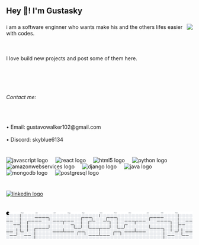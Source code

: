 <h2 align="left">Hey 👋! I'm Gustasky</h2>

###

<img align="right" height="170" src="https://media.tenor.com/qvSmcpS-kdIAAAAi/n-harmonia-n.gif"  />

###

<p align="left">i am a software enginner who wants make his and the others lifes easier with codes.<br><br><br><br>I love build new projects and post some of them here.</p>

###

<br clear="both">

<h6 align="left">Contact me:</h6>

###

<br clear="both">

<p align="left">• Email: gustavowalker102@gmail.com<br><br>• Discord: skyblue6134</p>

###

<br clear="both">

<div align="left">
  <img src="https://cdn.jsdelivr.net/gh/devicons/devicon/icons/javascript/javascript-original.svg" height="30" alt="javascript logo"  />
  <img width="12" />
  <img src="https://cdn.jsdelivr.net/gh/devicons/devicon/icons/react/react-original.svg" height="30" alt="react logo"  />
  <img width="12" />
  <img src="https://cdn.jsdelivr.net/gh/devicons/devicon/icons/html5/html5-original.svg" height="30" alt="html5 logo"  />
  <img width="12" />
  <img src="https://cdn.jsdelivr.net/gh/devicons/devicon/icons/python/python-original.svg" height="30" alt="python logo"  />
  <img width="12" />
  <img src="https://cdn.jsdelivr.net/gh/devicons/devicon/icons/amazonwebservices/amazonwebservices-line-wordmark.svg" height="30" alt="amazonwebservices logo"  />
  <img width="12" />
  <img src="https://cdn.jsdelivr.net/gh/devicons/devicon/icons/django/django-plain.svg" height="30" alt="django logo"  />
  <img width="12" />
  <img src="https://cdn.jsdelivr.net/gh/devicons/devicon/icons/java/java-original.svg" height="30" alt="java logo"  />
  <img width="12" />
  <img src="https://cdn.jsdelivr.net/gh/devicons/devicon/icons/mongodb/mongodb-original.svg" height="30" alt="mongodb logo"  />
  <img width="12" />
  <img src="https://cdn.jsdelivr.net/gh/devicons/devicon/icons/postgresql/postgresql-original.svg" height="30" alt="postgresql logo"  />
</div>

###

<br clear="both">

<div align="left">
  <a href="https://www.linkedin.com/in/gustavo-walker-1a230b309/" target="_blank">
    <img src="https://raw.githubusercontent.com/maurodesouza/profile-readme-generator/master/src/assets/icons/social/linkedin/default.svg" width="42" height="30" alt="linkedin logo"  />
  </a>
</div>

###

<br clear="both">

<picture>
  <source media="(prefers-color-scheme: dark)" srcset="https://raw.githubusercontent.com/GustaSky/GustaSky/output/pacman-contribution-graph-dark.svg">
  <source media="(prefers-color-scheme: light)" srcset="https://raw.githubusercontent.com/GustaSky/GustaSky/output/pacman-contribution-graph.svg">
  <img alt="pacman contribution graph" src="https://raw.githubusercontent.com/GustaSky/GustaSky/output/pacman-contribution-graph.svg">
</picture>

###
